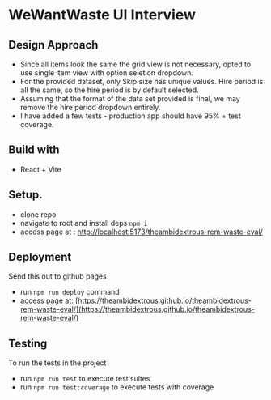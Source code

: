 # WeWantWaste UI Interview

## Design Approach
- ⁠Since all items look the same the grid view is not necessary, opted to use single item view with option seletion dropdown.
- For the provided dataset, only Skip size has unique values. Hire period is all the same, so the hire period is by default selected.
- Assuming that the format of the data set provided is final, we may remove the hire period dropdown entirely.
- I have added a few tests - production app should have 95% + test coverage.

## Build with
- React + Vite

## Setup.
- clone repo
- navigate to root and install deps `npm i`
- access page at : [http://localhost:5173/theambidextrous-rem-waste-eval/](http://localhost:5173/theambidextrous-rem-waste-eval/)

## Deployment
Send this out to github pages
- run `npm run deploy` command
- access page at: [https://theambidextrous.github.io/theambidextrous-rem-waste-eval/](https://theambidextrous.github.io/theambidextrous-rem-waste-eval/)

## Testing
To run the tests in the project
- run `npm run test` to execute test suites
- run `npm run test:coverage` to execute tests with coverage
